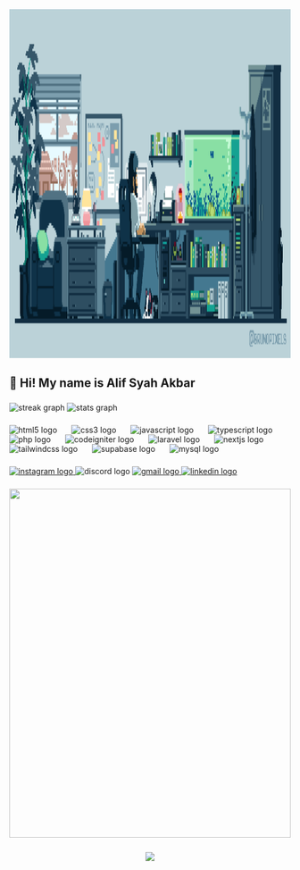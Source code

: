 
<div align="center">
  <img height="625" width="100%" src="vibe-coding.gif"  />
</div>

<h2 align="left">👋 Hi! My name is Alif Syah Akbar</h2>

###

<div align="left">
  <img src="https://streak-stats.demolab.com?user=alifsyahakbar20&locale=en&mode=daily&theme=dracula&hide_border=false&border_radius=5" height="150" alt="streak graph"  />
  <img src="https://github-readme-stats.vercel.app/api?username=alifsyahakbar20&hide_title=false&hide_rank=false&show_icons=true&include_all_commits=true&count_private=true&disable_animations=false&theme=dracula&locale=en&hide_border=false" height="150" alt="stats graph"  />
</div>

###

<div align="left">
  <img src="https://cdn.jsdelivr.net/gh/devicons/devicon/icons/html5/html5-original.svg" height="33" alt="html5 logo"  />
  <img width="18" />
  <img src="https://cdn.jsdelivr.net/gh/devicons/devicon/icons/css3/css3-original.svg" height="33" alt="css3 logo"  />
  <img width="18" />
  <img src="https://cdn.simpleicons.org/javascript/F7DF1E" height="33" alt="javascript logo"  />
  <img width="18" />
  <img src="https://cdn.jsdelivr.net/gh/devicons/devicon/icons/typescript/typescript-original.svg" height="33" alt="typescript logo"  />
  <img width="18" />
  <img src="https://cdn.simpleicons.org/php/777BB4" height="33" alt="php logo"  />
  <img width="18" />
  <img src="https://cdn.simpleicons.org/codeigniter/EF4223" height="33" alt="codeigniter logo"  />
  <img width="18" />
  <img src="https://cdn.simpleicons.org/laravel/FF2D20" height="33" alt="laravel logo"  />
  <img width="18" />
  <img src="https://cdn.simpleicons.org/nextdotjs/000000" height="33" alt="nextjs logo"  />
  <img width="18" />
  <img src="https://cdn.simpleicons.org/tailwindcss/06B6D4" height="33" alt="tailwindcss logo"  />
  <img width="18" />
  <img src="https://cdn.simpleicons.org/supabase/3ECF8E" height="33" alt="supabase logo"  />
  <img width="18" />
  <img src="https://cdn.simpleicons.org/mysql/4479A1" height="33" alt="mysql logo"  />
</div>

###

<div align="left">
  <a href="https://www.instagram.com/syaahri_/" target="_blank">
    <img src="https://img.shields.io/static/v1?message=@Syaahri_&logo=instagram&label=&color=E4405F&logoColor=white&labelColor=&style=for-the-badge" height="35" alt="instagram logo"  />
  </a>
  <img src="https://img.shields.io/static/v1?message=@Vivy&logo=discord&label=&color=7289DA&logoColor=white&labelColor=&style=for-the-badge" height="35" alt="discord logo"  />
  <a href="mailto:alifsyahakbar20@gmail.com" target="_blank">
    <img src="https://img.shields.io/static/v1?message=alifsyahakbar20&logo=gmail&label=&color=D14836&logoColor=white&labelColor=&style=for-the-badge" height="35" alt="gmail logo"  />
  </a>
  <a href="https://id.linkedin.com/in/alif-syah-akbar-641579315" target="_blank">
    <img src="https://img.shields.io/static/v1?message=Alif%20Syah%20Akbar&logo=linkedin&label=&color=0077B5&logoColor=white&labelColor=&style=for-the-badge" height="35" alt="linkedin logo"  />
  </a>
</div>

###

<div align="center">
  <img height="625" width="100%" src="https://i.pinimg.com/originals/48/09/4c/48094c88751550011afbe2b2a6c47a5b.gif"  />
</div>

###

<div align="center">
  <img src="https://visitor-badge.laobi.icu/badge?page_id=alifsyahakbar20.alifsyahakbar20&"  />
</div>

###
